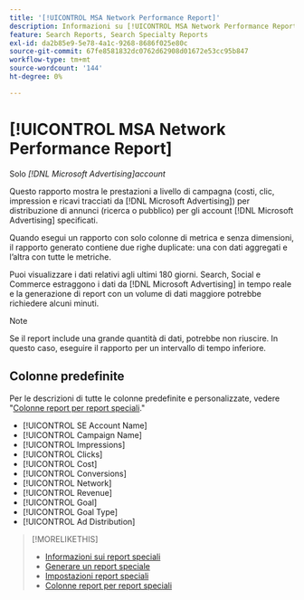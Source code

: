 ```yaml
---
title: '[!UICONTROL MSA Network Performance Report]'
description: Informazioni su [!UICONTROL MSA Network Performance Report].
feature: Search Reports, Search Specialty Reports
exl-id: da2b85e9-5e78-4a1c-9268-8686f025e80c
source-git-commit: 67fe8581832dc0762d62908d01672e53cc95b847
workflow-type: tm+mt
source-wordcount: '144'
ht-degree: 0%

---
```


# [!UICONTROL MSA Network Performance Report]

Solo *[!DNL Microsoft Advertising]account*

Questo rapporto mostra le prestazioni a livello di campagna (costi, clic, impression e ricavi tracciati da [!DNL Microsoft Advertising]) per distribuzione di annunci (ricerca o pubblico) per gli account [!DNL Microsoft Advertising] specificati.

Quando esegui un rapporto con solo colonne di metrica e senza dimensioni, il rapporto generato contiene due righe duplicate: una con dati aggregati e l’altra con tutte le metriche.

Puoi visualizzare i dati relativi agli ultimi 180 giorni. Search, Social e Commerce estraggono i dati da [!DNL Microsoft Advertising] in tempo reale e la generazione di report con un volume di dati maggiore potrebbe richiedere alcuni minuti.

>[!NOTE]
>
>Se il report include una grande quantità di dati, potrebbe non riuscire. In questo caso, eseguire il rapporto per un intervallo di tempo inferiore.

## Colonne predefinite

Per le descrizioni di tutte le colonne predefinite e personalizzate, vedere &quot;[Colonne report per report speciali](specialty-report-columns.md).&quot;

* [!UICONTROL SE Account Name]
* [!UICONTROL Campaign Name]
* [!UICONTROL Impressions]
* [!UICONTROL Clicks]
* [!UICONTROL Cost]
* [!UICONTROL Conversions]
* [!UICONTROL Network]
* [!UICONTROL Revenue]
* [!UICONTROL Goal]
* [!UICONTROL Goal Type]
* [!UICONTROL Ad Distribution]

>[!MORELIKETHIS]
>
>* [Informazioni sui report speciali](specialty-report-about.md)
>* [Generare un report speciale](specialty-report-generate.md)
>* [Impostazioni report speciali](specialty-report-settings.md)
>* [Colonne report per report speciali](specialty-report-columns.md)
